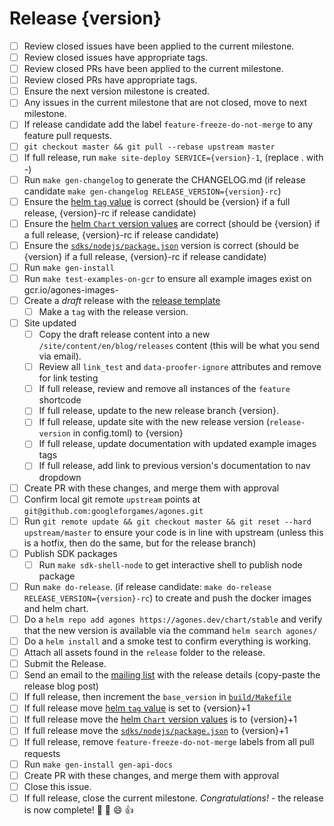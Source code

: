 # Release {version}

<!--
This is the release issue template. Make a copy of the markdown in this page
and copy it into a release issue. Fill in relevant values, found inside {}
!-->

- [ ] Review closed issues have been applied to the current milestone.
- [ ] Review closed issues have appropriate tags.
- [ ] Review closed PRs have been applied to the current milestone.
- [ ] Review closed PRs have appropriate tags.
- [ ] Ensure the next version milestone is created.
- [ ] Any issues in the current milestone that are not closed, move to next milestone.
- [ ] If release candidate add the label `feature-freeze-do-not-merge` to any feature pull requests.
- [ ] `git checkout master && git pull --rebase upstream master`
- [ ] If full release, run `make site-deploy SERVICE={version}-1`, (replace . with -)
- [ ] Run `make gen-changelog` to generate the CHANGELOG.md (if release candidate `make gen-changelog RELEASE_VERSION={version}-rc`)
- [ ] Ensure the [helm `tag` value][values] is correct (should be {version} if a full release, {version}-rc if release candidate)
- [ ] Ensure the [helm `Chart` version values][chart] are correct (should be {version} if a full release, {version}-rc if release candidate)
- [ ] Ensure the [`sdks/nodejs/package.json`][nodejs] version is correct (should be {version} if a full release, {version}-rc if release candidate)
- [ ] Run `make gen-install`
- [ ] Run `make test-examples-on-gcr` to ensure all example images exist on gcr.io/agones-images-
- [ ] Create a *draft* release with the [release template][release-template]
  - [ ] Make a `tag` with the release version.
- [ ] Site updated
  - [ ] Copy the draft release content into a new `/site/content/en/blog/releases` content (this will be what you send via email). 
  - [ ] Review all `link_test` and `data-proofer-ignore` attributes and remove for link testing
  - [ ] If full release, review and remove all instances of the `feature` shortcode
  - [ ] If full release, update to the new release branch {version}.
  - [ ] If full release, update site with the new release version (`release-version` in config.toml) to {version}
  - [ ] If full release, update documentation with updated example images tags
  - [ ] If full release, add link to previous version's documentation to nav dropdown
- [ ] Create PR with these changes, and merge them with approval
- [ ] Confirm local git remote `upstream` points at `git@github.com:googleforgames/agones.git`
- [ ] Run `git remote update && git checkout master && git reset --hard upstream/master` to ensure your code is in line with upstream  (unless this is a hotfix, then do the same, but for the release branch)
- [ ] Publish SDK packages
   - [ ] Run `make sdk-shell-node` to get interactive shell to publish node package
- [ ] Run `make do-release`. (if release candidate: `make do-release RELEASE_VERSION={version}-rc`) to create and push the docker images and helm chart.
- [ ] Do a `helm repo add agones https://agones.dev/chart/stable` and verify that the new version is available via the command `helm search agones/`
- [ ] Do a `helm install` and a smoke test to confirm everything is working.
- [ ] Attach all assets found in the `release` folder to the release.
- [ ] Submit the Release.
- [ ] Send an email to the [mailing list][list] with the release details (copy-paste the release blog post)
- [ ] If full release, then increment the `base_version` in [`build/Makefile`][build-makefile]
- [ ] If full release move [helm `tag` value][values] is set to {version}+1
- [ ] If full release move the [helm `Chart` version values][chart] is to {version}+1
- [ ] If full release move the [`sdks/nodejs/package.json`][nodejs] to {version}+1
- [ ] If full release, remove `feature-freeze-do-not-merge` labels from all pull requests
- [ ] Run `make gen-install gen-api-docs`
- [ ] Create PR with these changes, and merge them with approval
- [ ] Close this issue.
- [ ] If full release, close the current milestone. *Congratulations!* - the release is now complete! :tada: :clap: :smile: :+1:

[values]: https://github.com/googleforgames/agones/blob/master/install/helm/agones/values.yaml#L33
[chart]: https://github.com/googleforgames/agones/blob/master/install/helm/agones/Chart.yaml
[list]: https://groups.google.com/forum/#!forum/agones-discuss
[release-template]: https://github.com/googleforgames/agones/blob/master/docs/governance/templates/release.md
[build-makefile]: https://github.com/googleforgames/agones/blob/master/build/Makefile
[nodejs]: https://github.com/googleforgames/agones/blob/master/sdks/nodejs/package.json